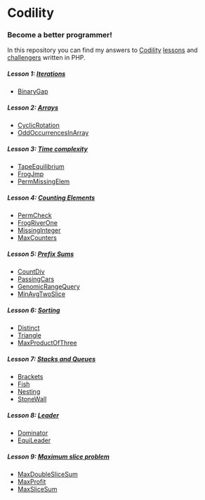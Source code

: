 # Codility
### Become a better programmer!

In this repository you can find my answers to [Codility][codility site hp] [lessons][codility site lessons] and [challengers][codility site challengers] written in PHP.

##### Lesson 1: [Iterations][iterations]
* [BinaryGap]

##### Lesson 2: [Arrays][arrays]
* [CyclicRotation]
* [OddOccurrencesInArray]

##### Lesson 3: [Time complexity][time complexity]
* [TapeEquilibrium]
* [FrogJmp]
* [PermMissingElem]

##### Lesson 4: [Counting Elements][counting elements]
* [PermCheck]
* [FrogRiverOne]
* [MissingInteger]
* [MaxCounters]

##### Lesson 5: [Prefix Sums][prefix sums]
* [CountDiv]
* [PassingCars]
* [GenomicRangeQuery]
* [MinAvgTwoSlice]

##### Lesson 6: [Sorting][sorting]
* [Distinct]
* [Triangle]
* [MaxProductOfThree]

##### Lesson 7: [Stacks and Queues][stacks and queues]
* [Brackets]
* [Fish]
* [Nesting]
* [StoneWall]

##### Lesson 8: [Leader][leader]
* [Dominator]
* [EquiLeader]

##### Lesson 9: [Maximum slice problem][maximum slice problem]
* [MaxDoubleSliceSum]
* [MaxProfit]
* [MaxSliceSum]


[codility site hp]:          https://codility.com/
[codility site lessons]:     https://codility.com/programmers/lessons/
[codility site challengers]: https://codility.com/programmers/challenges/


[iterations]:                https://github.com/delda/codility/tree/master/src/Lesson1
[arrays]:                    https://github.com/delda/codility/tree/master/src/Lesson2
[time complexity]:           https://github.com/delda/codility/tree/master/src/Lesson3
[counting elements]:         https://github.com/delda/codility/tree/master/src/Lesson4
[prefix sums]:               https://github.com/delda/codility/tree/master/src/Lesson5
[sorting]:                   https://github.com/delda/codility/tree/master/src/Lesson6
[stacks and queues]:         https://github.com/delda/codility/tree/master/src/Lesson7
[leader]:                    https://github.com/delda/codility/tree/master/src/Lesson8
[maximum slice problem]:     https://github.com/delda/codility/tree/master/src/Lesson9


[BinaryGap]:                 https://github.com/delda/codility/blob/master/src/Lesson1/BinaryGap.php
[CyclicRotation]:            https://github.com/delda/codility/blob/master/src/Lesson2/CyclicRotation.php
[OddOccurrencesInArray]:     https://github.com/delda/codility/blob/master/src/Lesson2/OddOccurrencesInArray.php
[TapeEquilibrium]:           https://github.com/delda/codility/blob/master/src/Lesson3/TapeEquilibrium.php
[FrogJmp]:                   https://github.com/delda/codility/blob/master/src/Lesson3/FrogJmp.php
[PermMissingElem]:           https://github.com/delda/codility/blob/master/src/Lesson3/PermMissingElem.php 
[PermCheck]:                 https://github.com/delda/codility/blob/master/src/Lesson4/PermCheck.php
[FrogRiverOne]:              https://github.com/delda/codility/blob/master/src/Lesson4/FrogRiverOne.php
[MissingInteger]:            https://github.com/delda/codility/blob/master/src/Lesson4/MissingInteger.php
[MaxCounters]:               https://github.com/delda/codility/blob/master/src/Lesson4/MaxCounters.php
[PassingCars]:               https://github.com/delda/codility/blob/master/src/Lesson5/PassingCars.php
[MinAvgTwoSlice]:            https://github.com/delda/codility/blob/master/src/Lesson5/MinAvgTwoSlice.php
[CountDiv]:                  https://github.com/delda/codility/blob/master/src/Lesson5/CountDiv.php
[GenomicRangeQuery]:         https://github.com/delda/codility/blob/master/src/Lesson5/GenomicRangeQuery.php
[MaxProductOfThree]:         https://github.com/delda/codility/blob/master/src/Lesson6/MaxProductOfThree.php
[Triangle]:                  https://github.com/delda/codility/blob/master/src/Lesson6/Triangle.php
[Distinct]:                  https://github.com/delda/codility/blob/master/src/Lesson6/Distinct.php
[NumberOfDiscIntersections]: https://github.com/delda/codility/blob/master/src/Lesson6/NumberOfDiscIntersections.php
[Brackets]:                  https://github.com/delda/codility/blob/master/src/Lesson5/Brackets.php
[Nesting]:                   https://github.com/delda/codility/blob/master/src/Lesson5/Nesting.php
[StoneWall]:                 https://github.com/delda/codility/blob/master/src/Lesson5/StoneWall.php
[Fish]:                      https://github.com/delda/codility/blob/master/src/Lesson5/Fish.php
[Dominator]:                 https://github.com/delda/codility/blob/master/src/Lesson6/Dominator.php
[EquiLeader]:                https://github.com/delda/codility/blob/master/src/Lesson6/EquiLeader.php
[MaxDoubleSliceSum]:         https://github.com/delda/codility/blob/master/src/Lesson9/MaxDoubleSliceSum.php
[MaxProfit]:                 https://github.com/delda/codility/blob/master/src/Lesson9/MaxProfit.php
[MaxSliceSum]:               https://github.com/delda/codility/blob/master/src/Lesson9/MaxSliceSum.php
